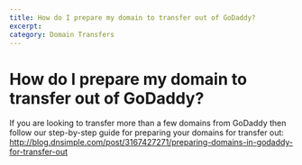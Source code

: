 ```yaml
---
title: How do I prepare my domain to transfer out of GoDaddy?
excerpt: 
category: Domain Transfers
---
```


# How do I prepare my domain to transfer out of GoDaddy?

If you are looking to transfer more than a few domains from GoDaddy then follow our step-by-step guide for preparing your domains for transfer out: http://blog.dnsimple.com/post/3167427271/preparing-domains-in-godaddy-for-transfer-out
